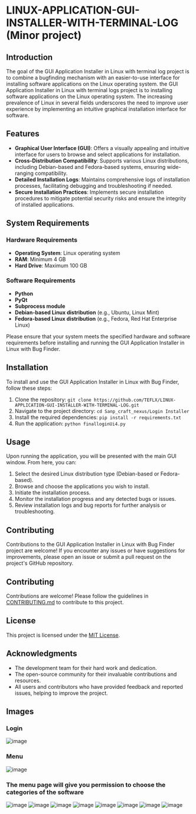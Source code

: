 # LINUX-APPLICATION-GUI-INSTALLER-WITH-TERMINAL-LOG (Minor project)
## Introduction 
The goal of the GUI Application Installer in Linux with terminal log project is to
combine a bugfinding mechanism with an easier-to-use interface for installing software
applications on the Linux operating system.
the GUI Application Installer in Linux with terminal logs project is to installing
software applications on the Linux operating system. The increasing prevalence of
Linux in several fields underscores the need to improve user experience by
implementing an intuitive graphical installation interface for software. 

## Features
- **Graphical User Interface (GUI)**: Offers a visually appealing and intuitive interface for users to browse and select applications for installation.
- **Cross-Distribution Compatibility**: Supports various Linux distributions, including Debian-based and Fedora-based systems, ensuring wide-ranging compatibility.
- **Detailed Installation Logs**: Maintains comprehensive logs of installation processes, facilitating debugging and troubleshooting if needed.
- **Secure Installation Practices**: Implements secure installation procedures to mitigate potential security risks and ensure the integrity of installed applications.

## System Requirements

### Hardware Requirements
- **Operating System**: Linux operating system
- **RAM**: Minimum 4 GB
- **Hard Drive**: Maximum 100 GB

### Software Requirements
- **Python**
- **PyQt**
- **Subprocess module**
- **Debian-based Linux distribution** (e.g., Ubuntu, Linux Mint)
- **Fedora-based Linux distribution** (e.g., Fedora, Red Hat Enterprise Linux)

Please ensure that your system meets the specified hardware and software requirements before installing and running the GUI Application Installer in Linux with Bug Finder.
## Installation
To install and use the GUI Application Installer in Linux with Bug Finder, follow these steps:

1. Clone the repository: `git clone https://github.com/TEFLX/LINUX-APPLICATION-GUI-INSTALLER-WITH-TERMINAL-LOG.git`
2. Navigate to the project directory: `cd Sanp_craft_nexus/Login Installer`
3. Install the required dependencies: `pip install -r requirements.txt`
4. Run the application: `python finalloginUi4.py`

## Usage
Upon running the application, you will be presented with the main GUI window. From here, you can:

1. Select the desired Linux distribution type (Debian-based or Fedora-based).
2. Browse and choose the applications you wish to install.
3. Initiate the installation process.
4. Monitor the installation progress and any detected bugs or issues.
5. Review installation logs and bug reports for further analysis or troubleshooting.

## Contributing
Contributions to the GUI Application Installer in Linux with Bug Finder project are welcome! If you encounter any issues or have suggestions for improvements, please open an issue or submit a pull request on the project's GitHub repository.

## Contributing

Contributions are welcome! Please follow the guidelines in [CONTRIBUTING.md](CONTRIBUTING.md) to contribute to this project.

## License

This project is licensed under the [MIT License](LICENSE).


## Acknowledgments
- The development team for their hard work and dedication.
- The open-source community for their invaluable contributions and resources.
- All users and contributors who have provided feedback and reported issues, helping to improve the project.

## Images
### Login 
![image](https://github.com/TEFLX03/LINUX-APPLICATION-GUI-INSTALLER-WITH-TERMINAL-LOG/assets/129142214/fe2d254a-473e-4f4b-ab52-31e792eca237)
### Menu
![image](https://github.com/TEFLX03/LINUX-APPLICATION-GUI-INSTALLER-WITH-TERMINAL-LOG/assets/129142214/cd382437-3c3d-4086-bc56-098dd6ac4e7d)
### The menu page will give you permission to choose the categories of the software
![image](https://github.com/TEFLX03/LINUX-APPLICATION-GUI-INSTALLER-WITH-TERMINAL-LOG/assets/129142214/2b9314a2-e04c-4221-81a2-463e07985baa)
![image](https://github.com/TEFLX03/LINUX-APPLICATION-GUI-INSTALLER-WITH-TERMINAL-LOG/assets/129142214/1b4baed1-cc81-4dd1-839f-68b68d18728b)
![image](https://github.com/TEFLX03/LINUX-APPLICATION-GUI-INSTALLER-WITH-TERMINAL-LOG/assets/129142214/cdc7a309-5cc9-4b6e-81cf-d0ea40d712d5)
![image](https://github.com/TEFLX03/LINUX-APPLICATION-GUI-INSTALLER-WITH-TERMINAL-LOG/assets/129142214/65a8740e-ce83-4ca0-b02d-89ccc79ca116)
![image](https://github.com/TEFLX03/LINUX-APPLICATION-GUI-INSTALLER-WITH-TERMINAL-LOG/assets/129142214/52c97810-eeed-459f-bbb2-a942c6b12b05)
![image](https://github.com/TEFLX03/LINUX-APPLICATION-GUI-INSTALLER-WITH-TERMINAL-LOG/assets/129142214/1a000c08-1ecb-4952-b321-98271248a129)
![image](https://github.com/TEFLX03/LINUX-APPLICATION-GUI-INSTALLER-WITH-TERMINAL-LOG/assets/129142214/2f73ddde-7511-4df9-a069-c4af86012ce5)
![image](https://github.com/TEFLX03/LINUX-APPLICATION-GUI-INSTALLER-WITH-TERMINAL-LOG/assets/129142214/9af1187e-8455-4a56-be9f-4c04a54dec3e)










